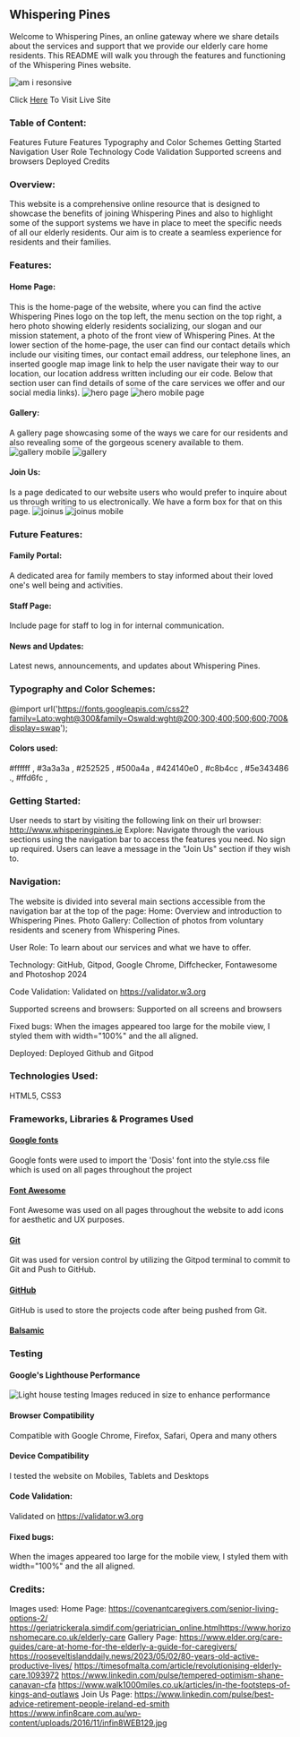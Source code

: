## Whispering Pines

Welcome to Whispering Pines, an online gateway where we share details about the services and support that we provide our elderly care home residents. This README will walk you through the features and functioning of the Whispering Pines website.

![am i resonsive](https://github.com/Michage024/whispering-pines/assets/171916196/d16fcf80-bef9-4785-ad4b-e5d96b73a1ad)

Click [Here](https://michage024.github.io/whispering-pines/index.html) To Visit Live Site

### Table of Content:

Features
Future Features
Typography and Color Schemes
Getting Started
Navigation
User Role
Technology
Code Validation
Supported screens and browsers
Deployed
Credits


### Overview:
This website is a comprehensive online resource that is designed to showcase the benefits of joining Whispering Pines and also to highlight some of the support systems we have in place to meet the specific needs of all our elderly residents. Our aim is to create a seamless experience for residents and their families.

### Features:
#### Home Page: 
This is the home-page of the website, where you can find the active Whispering Pines logo on the top left, the menu section on the top right, a hero photo showing elderly residents socializing, our slogan and our mission statement, a photo of the front view of Whispering Pines. At the lower section of the home-page, the user can find our contact details which include our visiting times, our contact email address, our telephone lines, an inserted google map image link to help the user navigate their way to our location, our location address written including our eir code. Below that section user can find details of some of the care services we offer and our social media links).
![hero page](https://github.com/Michage024/whispering-pines/assets/171916196/0306a926-334c-4233-9086-4e8f68058bd2)
![hero mobile page](https://github.com/Michage024/whispering-pines/assets/171916196/230e724e-2fcc-417d-85ed-3d85c5f3a7f7)
#### Gallery: 
A gallery page showcasing some of the ways we care for our residents and also revealing some of the gorgeous scenery available to them.
![gallery mobile](https://github.com/Michage024/whispering-pines/assets/171916196/56e397c6-09ec-418f-8853-944e2b5a8467)
![gallery](https://github.com/Michage024/whispering-pines/assets/171916196/ae170f34-9f95-4b70-a0c7-0344be294e32)
#### Join Us: 
Is a page dedicated to our website users who would prefer to inquire about us through writing to us electronically. We have a form box for that on this page.
![joinus](https://github.com/Michage024/whispering-pines/assets/171916196/8b0a764b-c188-43ca-9e57-c66f0aa96294)
![joinus mobile](https://github.com/Michage024/whispering-pines/assets/171916196/5e984615-5fb9-4ed5-9464-6de66d4809cc)


### Future Features:
#### Family Portal: 
A dedicated area for family members to stay informed about their loved one's well being and activities.
#### Staff Page: 
Include page for staff to log in for internal communication.
#### News and Updates: 
Latest news, announcements, and updates about Whispering Pines.

### Typography and Color Schemes:
@import url('https://fonts.googleapis.com/css2?family=Lato:wght@300&family=Oswald:wght@200;300;400;500;600;700&display=swap');
#### Colors used:
#ffffff , #3a3a3a , #252525 , #500a4a , #424140e0  , #c8b4cc , #5e343486 ., #ffd6fc , 

### Getting Started:
User needs to start by visiting the following link on their url browser: http://www.whisperingpines.ie
Explore: Navigate through the various sections using the navigation bar to access the features you need. No sign up required. Users can leave a message in the "Join Us" section if they wish to. 

### Navigation:
The website is divided into several main sections accessible from the navigation bar at the top of the page:
Home: Overview and introduction to Whispering Pines.
Photo Gallery: Collection of photos from voluntary residents and scenery from Whispering Pines.

User Role:
To learn about our services and what we have to offer.

Technology:
GitHub, Gitpod, Google Chrome, Diffchecker, Fontawesome and Photoshop 2024

Code Validation:
Validated on https://validator.w3.org

Supported screens and browsers:
Supported on all screens and browsers

Fixed bugs:
When the images appeared too large for the mobile view, I styled them with width="100%" and the all aligned.

Deployed:
Deployed Github and Gitpod

### Technologies Used:
HTML5, CSS3
### Frameworks, Libraries & Programes Used
#### [Google fonts](https://fonts.google.com/knowledge)
Google fonts were used to import the 'Dosis' font into the style.css file which is used on all pages throughout the project
#### [Font Awesome](https://fontawesome.com/)
Font Awesome was used on all pages throughout the website to add icons for aesthetic and UX purposes.
#### [Git](https://gitpod.io/)
Git was used for version control by utilizing the Gitpod terminal to commit to Git and Push to GitHub.
#### [GitHub](https://github.com/)
GitHub is used to store the projects code after being pushed from Git.
#### [Balsamic](https://balsamiq.com/wireframes/?gclid=Cj0KCQiA14WdBhD8ARIsANao07g6CkndNmxQPlHP92mM3VQBwb6lbQIg5FPinhmNFxWsAnM7BpA_PukaAldMEALw_wcB)

### Testing

#### Google's Lighthouse Performance
![Light house testing](https://github.com/Michage024/whispering-pines/assets/171916196/c6ec716d-303c-4e63-9eeb-4e86c8630e10)
Images reduced in size to enhance performance
#### Browser Compatibility
Compatible with Google Chrome, Firefox, Safari, Opera and many others
#### Device Compatibility
I tested the website on Mobiles, Tablets and Desktops

#### Code Validation:
Validated on https://validator.w3.org

#### Fixed bugs:
When the images appeared too large for the mobile view, I styled them with width="100%" and the all aligned.


### Credits:

Images used:
Home Page:
https://covenantcaregivers.com/senior-living-options-2/
https://geriatrickerala.simdif.com/geriatrician_online.htmlhttps://www.horizonshomecare.co.uk/elderly-care
Gallery Page:
https://www.elder.org/care-guides/care-at-home-for-the-elderly-a-guide-for-caregivers/
https://rooseveltislanddaily.news/2023/05/02/80-years-old-active-productive-lives/
https://timesofmalta.com/article/revolutionising-elderly-care.1093972
https://www.linkedin.com/pulse/tempered-optimism-shane-canavan-cfa
https://www.walk1000miles.co.uk/articles/in-the-footsteps-of-kings-and-outlaws
Join Us Page:
https://www.linkedin.com/pulse/best-advice-retirement-people-ireland-ed-smith
https://www.infin8care.com.au/wp-content/uploads/2016/11/infin8WEB129.jpg


